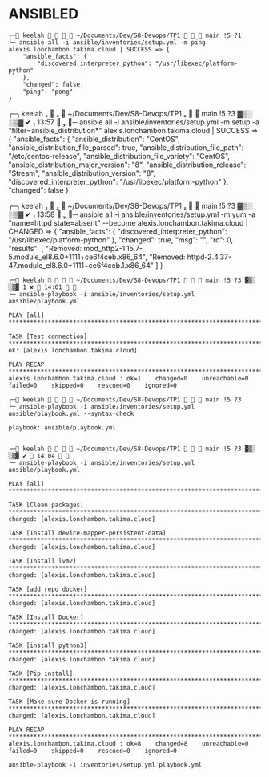 # ANSIBLED

```
╭─ keelah     ~/Documents/Dev/S8-Devops/TP1    main !5 ?1 
╰─ ansible all -i ansible/inventories/setup.yml -m ping                                                
alexis.lonchambon.takima.cloud | SUCCESS => {
    "ansible_facts": {
        "discovered_interpreter_python": "/usr/libexec/platform-python"
    },
    "changed": false,
    "ping": "pong"
}
```


╭─ keelah     ~/Documents/Dev/S8-Devops/TP1    main !5 ?3 ▓▒░                                                                                                              ░▒▓ ✔  13:57  
╰─ ansible all -i ansible/inventories/setup.yml -m setup -a "filter=ansible_distribution*"
alexis.lonchambon.takima.cloud | SUCCESS => {
    "ansible_facts": {
        "ansible_distribution": "CentOS",
        "ansible_distribution_file_parsed": true,
        "ansible_distribution_file_path": "/etc/centos-release",
        "ansible_distribution_file_variety": "CentOS",
        "ansible_distribution_major_version": "8",
        "ansible_distribution_release": "Stream",
        "ansible_distribution_version": "8",
        "discovered_interpreter_python": "/usr/libexec/platform-python"
    },
    "changed": false
}



╭─ keelah     ~/Documents/Dev/S8-Devops/TP1    main !5 ?3 ▓▒░                                                                                                              ░▒▓ ✔  13:58  
╰─ ansible all -i ansible/inventories/setup.yml -m yum -a "name=httpd state=absent" --become
alexis.lonchambon.takima.cloud | CHANGED => {
    "ansible_facts": {
        "discovered_interpreter_python": "/usr/libexec/platform-python"
    },
    "changed": true,
    "msg": "",
    "rc": 0,
    "results": [
        "Removed: mod_http2-1.15.7-5.module_el8.6.0+1111+ce6f4ceb.x86_64",
        "Removed: httpd-2.4.37-47.module_el8.6.0+1111+ce6f4ceb.1.x86_64"
    ]
}



```
╭─ keelah     ~/Documents/Dev/S8-Devops/TP1    main !5 ?3 ▓▒░                                                                                                            ░▒▓ 1 ✘  14:01  
╰─ ansible-playbook -i ansible/inventories/setup.yml ansible/playbook.yml

PLAY [all] ******************************************************************************************************************************************************************************************

TASK [Test connection] ******************************************************************************************************************************************************************************
ok: [alexis.lonchambon.takima.cloud]

PLAY RECAP ******************************************************************************************************************************************************************************************
alexis.lonchambon.takima.cloud : ok=1    changed=0    unreachable=0    failed=0    skipped=0    rescued=0    ignored=0   
```

```
╭─ keelah     ~/Documents/Dev/S8-Devops/TP1    main !5 ?3
╰─ ansible-playbook -i ansible/inventories/setup.yml ansible/playbook.yml --syntax-check

playbook: ansible/playbook.yml
```




```

╭─ keelah     ~/Documents/Dev/S8-Devops/TP1    main !5 ?3 ▓▒░                                                                                                              ░▒▓ ✔  14:04  
╰─ ansible-playbook -i ansible/inventories/setup.yml ansible/playbook.yml               

PLAY [all] ******************************************************************************************************************************************************************************************

TASK [Clean packages] *******************************************************************************************************************************************************************************
changed: [alexis.lonchambon.takima.cloud]

TASK [Install device-mapper-persistent-data] ********************************************************************************************************************************************************
changed: [alexis.lonchambon.takima.cloud]

TASK [Install lvm2] *********************************************************************************************************************************************************************************
changed: [alexis.lonchambon.takima.cloud]

TASK [add repo docker] ******************************************************************************************************************************************************************************
changed: [alexis.lonchambon.takima.cloud]

TASK [Install Docker] *******************************************************************************************************************************************************************************
changed: [alexis.lonchambon.takima.cloud]

TASK [install python3] ******************************************************************************************************************************************************************************
changed: [alexis.lonchambon.takima.cloud]

TASK [Pip install] **********************************************************************************************************************************************************************************
changed: [alexis.lonchambon.takima.cloud]

TASK [Make sure Docker is running] ******************************************************************************************************************************************************************
changed: [alexis.lonchambon.takima.cloud]

PLAY RECAP ******************************************************************************************************************************************************************************************
alexis.lonchambon.takima.cloud : ok=8    changed=8    unreachable=0    failed=0    skipped=0    rescued=0    ignored=0   

```


`ansible-playbook -i inventories/setup.yml playbook.yml`